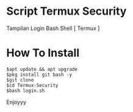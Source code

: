 # Script Termux Security
Tampilan Login Bash Shell [ Termux ]

# How To Install
```
$apt update && apt upgrade
$pkg install git bash -y
$git clone
$cd Termux-Security
$bash login.sh
```
Enjoyyy
